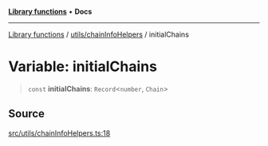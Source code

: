 [**Library functions**](../../../README.md) • **Docs**

***

[Library functions](../../../modules.md) / [utils/chainInfoHelpers](../README.md) / initialChains

# Variable: initialChains

> `const` **initialChains**: `Record`\<`number`, `Chain`\>

## Source

[src/utils/chainInfoHelpers.ts:18](https://github.com/bgd-labs/fe-shared/blob/bcb81f075c57b42adfeb5f3e6c387d13f532f431/src/utils/chainInfoHelpers.ts#L18)
